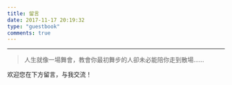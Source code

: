 ```yaml
---
title: 留言
date: 2017-11-17 20:19:32
type: "guestbook"
comments: true
---
```

---
<blockquote class="blockquote-center">人生就像一場舞會，教會你最初舞步的人卻未必能陪你走到散場……</blockquote>

欢迎您在下方留言，与我交流！